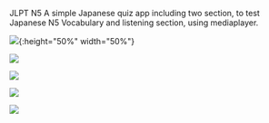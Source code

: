 JLPT N5 
A simple Japanese quiz app including two section,
to test Japanese N5 Vocabulary and listening section, using mediaplayer.


![](/screenshots/a.jpg){:height="50%" width="50%"}


![](/screenshots/b.jpg)


![](/screenshots/c.jpg)


![](/screenshots/d.jpg)


![](/screenshots/e.jpg)
